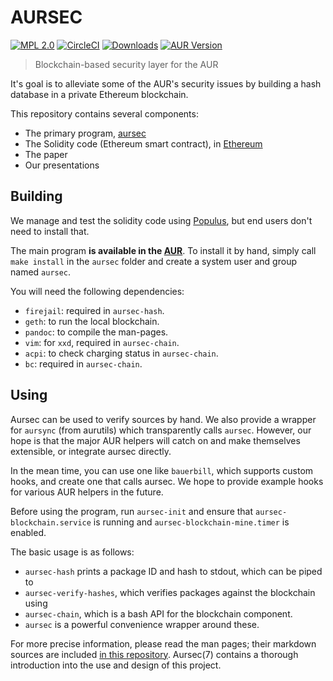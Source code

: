 # AURSEC

[![MPL 2.0](https://img.shields.io/github/license/clawoflight/aursec.svg)](https://github.com/clawoflight/aursec/blob/master/LICENSE)
[![CircleCI](https://img.shields.io/circleci/project/github/clawoflight/aursec/master.svg)](https://circleci.com/gh/clawoflight/aursec)
[![Downloads](https://img.shields.io/github/downloads/clawoflight/aursec/total.svg)](https://github.com/clawoflight/aursec/releases)
[![AUR Version](https://img.shields.io/aur/version/aursec.svg)](https://aur.archlinux.org/packages/aursec)

> Blockchain-based security layer for the AUR

It's goal is to alleviate some of the AUR's security issues by building a hash database in a private Ethereum blockchain.

This repository contains several components:

- The primary program, [aursec](https://github.com/clawoflight/aursec/tree/master/aursec/)
- The Solidity code (Ethereum smart contract), in [Ethereum](https://github.com/clawoflight/aursec/tree/master/Ethereum)
- The paper 
- Our presentations

## Building

We manage and test the solidity code using [Populus](https://github.com/pipermerriam/populus), but end users don't need to install that.

The main program **is available in the [AUR](https://aur.archlinux.org/aursec)**.
To install it by hand, simply call `make install` in the `aursec` folder and create a system user and group named `aursec`.

You will need the following dependencies:

- `firejail`: required in `aursec-hash`.
- `geth`: to run the local blockchain.
- `pandoc`: to compile the man-pages.
- `vim`: for `xxd`, required in `aursec-chain`.
- `acpi`: to check charging status in `aursec-chain`.
- `bc`: required in `aursec-chain`.

## Using

Aursec can be used to verify sources by hand. We also provide a wrapper for `aursync` (from aurutils) which transparently calls `aursec`.
However, our hope is that the major AUR helpers will catch on and make themselves extensible, or integrate aursec directly.

In the mean time, you can use one like `bauerbill`, which supports custom hooks, and create one that calls aursec. We hope to provide example hooks for various AUR helpers in the future.

Before using the program, run `aursec-init` and ensure that `aursec-blockchain.service` is running and `aursec-blockchain-mine.timer` is enabled.

The basic usage is as follows:

- `aursec-hash` prints a package ID and hash to stdout, which can be piped to
- `aursec-verify-hashes`, which verifies packages against the blockchain using
- `aursec-chain`, which is a bash API for the blockchain component.
- `aursec` is a powerful convenience wrapper around these.

For more precise information, please read the man pages; their markdown sources are included [in this repository](https://github.com/clawoflight/aursec/tree/master/aursec/man).
Aursec(7) contains a thorough introduction into the use and design of this project.
